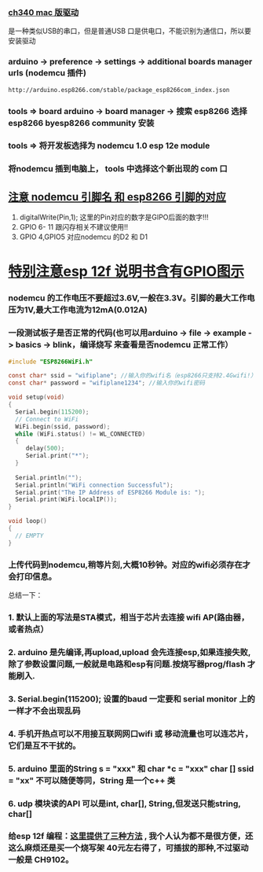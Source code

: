 

### [ch340 mac 版驱动](https://github.com/adrianmihalko/ch340g-ch34g-ch34x-mac-os-x-driver/raw/master/CH34x_Install_V1.5.pkg) 
是一种类似USB的串口，但是普通USB 口是供电口，不能识别为通信口，所以要安装驱动

### arduino -> preference -> settings -> additional boards manager urls (nodemcu 插件) 
``` http://arduino.esp8266.com/stable/package_esp8266com_index.json ```
### tools => board arduino -> board manager -> 搜索 esp8266 选择 esp8266 byesp8266 community 安装

### tools => 将开发板选择为 nodemcu 1.0 esp 12e module
### 将nodemcu 插到电脑上， tools 中选择这个新出现的 com 口

## [注意 nodemcu 引脚名 和 esp8266 引脚的对应](http://www.taichi-maker.com/homepage/esp8266-nodemcu-iot/esp8266-nodemcu-tutorial-index/nodemcu-board/) 
1. digitalWrite(Pin,1); 这里的Pin对应的数字是GIPO后面的数字!!!
2. GPIO 6- 11 跟闪存相关不建议使用!!
3. GPIO 4,GPIO5 对应nodemcu 的D2 和 D1
# [特别注意esp 12f 说明书含有GPIO图示](https://docs.ai-thinker.com/_media/esp8266/docs/esp-12f_product_specification_zh_v1.0.pdf)
### nodemcu 的工作电压不要超过3.6V,一般在3.3V。引脚的最大工作电压为1V,最大工作电流为12mA(0.012A)
### 一段测试板子是否正常的代码(也可以用arduino -> file -> example -> basics -> blink，编译烧写 来查看是否nodemcu 正常工作）
```c
#include "ESP8266WiFi.h"

const char* ssid = "wifiplane"; //输入你的wifi名（esp8266只支持2.4Gwifi!）
const char* password = "wifiplane1234"; //输入你的wifi密码

void setup(void)
{ 
  Serial.begin(115200);
  // Connect to WiFi
  WiFi.begin(ssid, password);
  while (WiFi.status() != WL_CONNECTED) 
  {
     delay(500);
     Serial.print("*");
  }
  
  Serial.println("");
  Serial.println("WiFi connection Successful");
  Serial.print("The IP Address of ESP8266 Module is: ");
  Serial.print(WiFi.localIP());
}

void loop() 
{
  // EMPTY
}
```

### 上传代码到nodemcu,稍等片刻,大概10秒钟。对应的wifi必须存在才会打印信息。
总结一下：
### 1. 默认上面的写法是STA模式，相当于芯片去连接 wifi AP(路由器，或者热点）
### 2. arduino 是先编译,再upload,upload 会先连接esp,如果连接失败,除了参数设置问题,一般就是电路和esp有问题.按烧写器prog/flash 才能刷入.
### 3. Serial.begin(115200); 设置的baud 一定要和 serial monitor 上的 一样才不会出现乱码
### 4. 手机开热点可以不用接互联网网口wifi 或 移动流量也可以连芯片，它们是互不干扰的。
### 5. arduino 里面的String s = "xxx" 和 char *c = "xxx" char [] ssid = "xx" 不可以随便等同，String 是一个c++ 类
### 6. udp 模块读的API 可以是int, char[], String,但发送只能string, char[]

### 给esp 12f 编程：[这里提供了三种方法](https://www.youtube.com/watch?v=_iX67plFeLs&t=99s) , 我个人认为都不是很方便，还这么麻烦还是买一个烧写架 40元左右得了，可插拔的那种,不过驱动一般是 CH9102。
